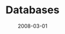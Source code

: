 ---
title: "Databases"
collection: teaching
type: "Undergraduate course"
permalink: /teaching/2008-Databases_course
venue: "Pontificia Universidad Cat&oacute;lica de Chile, Computer Science Department"
date: 2008-03-01
location: "Santiago, Chile"
---